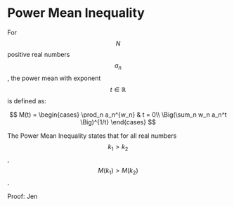 # Power Mean Inequality

For $$N$$ positive real numbers $$a_n$$, the power mean with exponent $$t \in \mathbb{R}$$ is defined as:

$$
M(t) = \begin{cases}
\prod_n a_n^{w_n} & t = 0\\
\Big(\sum_n w_n a_n^t \Big)^{1/t}
\end{cases}
$$

The Power Mean Inequality states that for all real numbers $$k_1 > k_2$$, $$M(k_1) > M(k_2)$$.

Proof: Jen